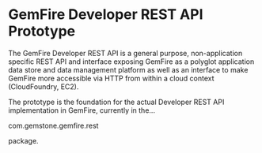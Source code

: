 GemFire Developer REST API Prototype
====================================

The GemFire Developer REST API is a general purpose, non-application specific REST API and interface exposing GemFire
as a polyglot application data store and data management platform as well as an interface to make GemFire
more accessible via HTTP from within a cloud context (CloudFoundry, EC2).

The prototype is the foundation for the actual Developer REST API implementation in GemFire, currently in the...

com.gemstone.gemfire.rest

package.
